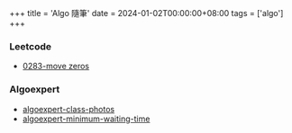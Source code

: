 +++
title = 'Algo 隨筆'
date = 2024-01-02T00:00:00+08:00
tags = ['algo']
+++

### Leetcode

- [0283-move zeros](https://blog.messfar.com/post/note/algo-note-0283-move-zeros)

### Algoexpert

- [algoexpert-class-photos](https://blog.messfar.com/post/note/algo-note-algoexpert-class-photo)
- [algoexpert-minimum-waiting-time](https://blog.messfar.com/post/note/algo-note-algoexpert-minimum-waiting-time)
